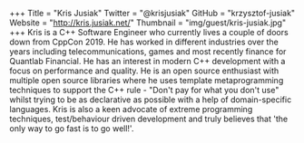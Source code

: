 +++
Title = "Kris Jusiak"
Twitter = "@krisjusiak"
GitHub = "krzysztof-jusiak"
Website = "http://kris.jusiak.net/"
Thumbnail = "img/guest/kris-jusiak.jpg"
+++
Kris is a C++ Software Engineer who currently lives a couple of doors down from CppCon 2019. He has worked in different industries over the years including telecommunications, games and most recently finance for Quantlab Financial. He has an interest in modern C++ development with a focus on performance and quality. He is an open source enthusiast with multiple open source libraries where he uses template metaprogramming techniques to support the C++ rule - "Don't pay for what you don't use" whilst trying to be as declarative as possible with a help of domain-specific languages. Kris is also a keen advocate of extreme programming techniques, test/behaviour driven development and truly believes that 'the only way to go fast is to go well!'.